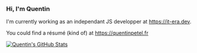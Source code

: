 ### Hi, I'm Quentin

<!--
**QuentinPetel/QuentinPetel** is a ✨ _special_ ✨ repository because its `README.md` (this file) appears on your GitHub profile.

Here are some ideas to get you started:

- 🔭 I’m currently working on ...
- 🌱 I’m currently learning ...
- 👯 I’m looking to collaborate on ...
- 🤔 I’m looking for help with ...
- 💬 Ask me about ...
- 📫 How to reach me: ...
- 😄 Pronouns: ...
- ⚡ Fun fact: ...
-->

I'm currently working as an independant JS developper at https://it-era.dev.

You could find a résumé (kind of) at https://quentinpetel.fr

<a href="https://github.com/QuentinPetel">
  <img align="center" src="https://github-readme-stats-quentinpetels-projects.vercel.app/api?username=QuentinPetel&count_private=true&show_icons=true&theme=prussian" alt="Quentin's GitHub Stats" />
</a>
